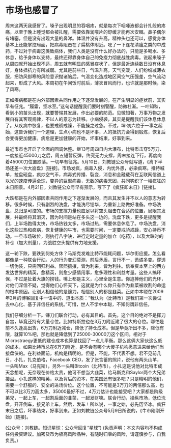 # 市场也感冒了

周末这两天我感冒了。嗓子出现明显的吞咽疼，就是每次下咽唾液都会针扎般的疼痛，以至于晚上睡觉都会被扎醒，需要依靠润喉片的舒缓才能再次安眠。鼻子偶尔有堵塞，但是没有出现大量的鼻涕。体温并没有升高，精神头也还可以，感觉身体基本上还能掌控局面，把病毒阻击在了扁桃体附近。吃了一下连花清瘟之类的中成药，不过对于病毒这类致病体，我们人类是没有什么好办法的，只能是多喝水、多休息，给予身体以支持，最终还得靠身体自己的免疫力彻底战胜病毒。说起来嗓子从周四就开始出现不适，周五就有明显的感冒症状了，但是最近连续数日没有休息好，身体抵抗力有所减弱。尤其是前些日，气温升高，天气变暖，人们纷纷减薄衣服，把防风御寒的风险意识抛诸脑后。气温变化造成地区间空气压强差，空气流动起来，形成了大风。本周初在午间饭时前后，薄衣冒风而行，也许就是那时候，染了风寒。

正如疾病都是在内外部因素共同作用之下逐渐发展的，在产生明显的症状前，其实早有征兆。“履霜，坚冰至。”这句话提醒我们要时刻警醒，防微杜渐。一叶知秋，看到小的苗头出现，就要警惕其发展，作出必要的防范。见微知著，万事万物之发展自有其客观规律，不以人的意志为转移。小病侵袭，其实是提醒我们该休息休息了。从疾病中恢复，也要戒骄戒躁，不能操之过急。不过，坤·初六位于一事之起始，这告诉我们一个道理，生点小病也不是坏事，人的抵抗力会得到锻炼，恢复后会变得更加健康。病愈是更加健康的开始，坏事结束，好事到来。

最近币市也开启了全面的回调休整。继13号周四日内大瀑布，比特币击穿5万刀、一度接近45000刀之后，周五短暂反弹，终究无力支撑，周末接连下行，再度向着45000刀位置跌落。一切早有征兆。5月10日，刘教链公众号就写道，《离下半场还差一次大崩盘》[链接]。市场发疯，病毒入侵，内忧外患，必染疯寒。推特喊单，拉盘砸盘，疯炒空气币，病毒式传播、裂变，消息和金融载荷在互联网信道上以光的速度传遍全球，变异的巨型病毒，无数的病毒天团，共同钩织了一幅疯狂的末日图景。4月21日，刘教链公众号早有预示，写下了《疯狂即末日》[链接]。

大跌都是在内外部因素共同作用之下逐渐发展的，而且其发生并不以人的意志为转移。很多时候，只有剧烈的洗盘，才能洗尽铅华，为重新上路做好准备。中场洗盘，总归是可控的。市场的支撑力量也应足以将空头阻击在合适的位置，局限其发展，并最终将其消灭，因为时间是站在多头这一边的。洗盘下跌，更多是提醒我们，上半场跑得太快，市场热钱太多，市场过热，需要休息休息了。中场洗盘，消化这些过热和疯病，恢复健康的牛市，也需要时间，一定要戒骄戒躁，安心持币不动。一旦市场破位，则执行八字诀，进行定时定量的加仓（吃药），以及大跌时的补仓（加大剂量），为战胜空头提供有力地支援。

这一轮下跌，要跌到何处方休？马斯克发难比特币能耗问题，华尔街应援。怎么看都像是一种联合行动。人的行为变幻莫测，前后矛盾，言行不一，诡谲多变。穿透一切伪装，只需回归利益。熙熙攘攘，皆为利来，皆为利往。信奉资本至上的西方发达世界的精英，愈精英，则愈少感情用事，愈多理性和利益考量。这些人搞环保，不过是扯着大旗的捞钱。嘴上都是主义，心里全是生意。你追捧他们的光环，对他们深信不疑，觉得他们心怀天下，这就是为什么你只有作为韭菜被收割的命运的根本原因。让别人相信他的是镰刀，相信别人的都是韭菜。正如中本聪在2009年2月的博客回复中一语中的、道出本质：“我认为（比特币）是我们第一次尝试去中心化、基于非信任的系统。”可惜，世人不学中本聪，不知何谓非信任。

我们仔细分析一下。镰刀们联合行动，必有其目的。首先，这个目的绝对不是挥刀自宫，毕竟还持有大量仓位。比如特斯拉也在3万刀附近建了很大的仓位。哪怕是前不久逢高出货，6万刀附近减仓，降低了持仓成本。但是毕竟所出不多，降低有限，就算10%吧，那也就是降低到了25000-30000刀这个区间。相对于Microstraegy更低的建仓成本也算是找回了一点儿平衡。那么这俩大家伙这么低的成本，如果比特币总在6万刀附近，是不会有哪个大傻子机构愿意进来给他们当接盘侠的。在利益面前，机构是精明的。但是，不能，不代表不想。君不见前几日，小扎，扎克伯格，Facebook CEO，发了张含蓄的照片，说他有两头山羊，一头叫Max（马克斯），另外一头叫Bitcoin（比特币）。小扎这是说他对比特币成天念想呢，无奈现在价格太贵，他可不想当大韭菜，给马斯克和Saylor两个大兄弟接盘。小扎这样的精英，以及背后的资本，在美国还有很多吧？只是精明的他们，需要一个舒服的、安全的进场价位。这个位置，不可能是3万刀的两倍那么高，也不可以比3万刀高太多，35000最好不过，4万刀估计也能接受吧？大家都是阶级弟兄，一起上车，一起割后面的韭菜，一起发财嘛。联合行动，操纵市场，低位洗盘，开开倒车，接兄弟上车，然后，发车！所以说，一事之始，必先历坚冰。疯狂末日之后，坏事结束，好事到来。正如刘教链公众号5月9日所说的，《牛市刚刚开始》[链接]。

(公众号：刘教链。知识星球：公众号回复“星球”)
(免责声明：本文内容均不构成任何投资建议。加密货币为极高风险品种，有随时归零的风险，请谨慎参与，自我负责。)

